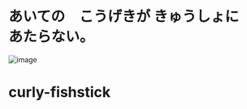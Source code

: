 # あいての　こうげきが きゅうしょに　あたらない。<br/>
![image](https://github.com/user-attachments/assets/95f7df29-67ee-448d-9194-dfce35390ff3)


# curly-fishstick
